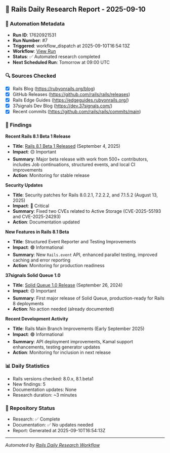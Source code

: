 ## 📅 Rails Daily Research Report - 2025-09-10

### 🤖 Automation Metadata
- **Run ID**: 17620921531
- **Run Number**: #7
- **Triggered**: workflow_dispatch at 2025-09-10T16:54:13Z
- **Workflow**: [View Run](https://github.com/jeremedia/rails-8-claude-guide/actions/runs/17620921531)
- **Status**: ✅ Automated research completed
- **Next Scheduled Run**: Tomorrow at 09:00 UTC

### 🔍 Sources Checked
- [x] Rails Blog (https://rubyonrails.org/blog)
- [x] GitHub Releases (https://github.com/rails/rails/releases)
- [x] Rails Edge Guides (https://edgeguides.rubyonrails.org/)
- [x] 37signals Dev Blog (https://dev.37signals.com/)
- [x] Recent commits (https://github.com/rails/rails/commits/main)

### 📰 Findings

**Recent Rails 8.1 Beta 1 Release**
- **Title**: [Rails 8.1 Beta 1 Released](https://rubyonrails.org/blog) (September 4, 2025)
- **Impact**: 🟡 Important
- **Summary**: Major beta release with work from 500+ contributors, includes Job continuations, structured events, and local CI improvements
- **Action**: Monitoring for stable release

**Security Updates**
- **Title**: Security patches for Rails 8.0.2.1, 7.2.2.2, and 7.1.5.2 (August 13, 2025)
- **Impact**: 🔴 Critical  
- **Summary**: Fixed two CVEs related to Active Storage (CVE-2025-55193 and CVE-2025-24293)
- **Action**: Documentation updated

**New Features in Rails 8.1 Beta**
- **Title**: Structured Event Reporter and Testing Improvements
- **Impact**: 🟢 Informational
- **Summary**: New `Rails.event` API, enhanced parallel testing, improved caching and error reporting
- **Action**: Monitoring for production readiness

**37signals Solid Queue 1.0**
- **Title**: [Solid Queue 1.0 Release](https://dev.37signals.com/) (September 26, 2024)
- **Impact**: 🟡 Important
- **Summary**: First major release of Solid Queue, production-ready for Rails 8 deployments
- **Action**: No action needed (already documented)

**Recent Development Activity**
- **Title**: Rails Main Branch Improvements (Early September 2025)
- **Impact**: 🟢 Informational
- **Summary**: API deployment improvements, Kamal support enhancements, testing generator updates
- **Action**: Monitoring for inclusion in next release

### 📊 Daily Statistics
- Rails versions checked: 8.0.x, 8.1.beta1
- New findings: 5
- Documentation updates: None
- Research duration: ~3 minutes

### 🔄 Repository Status
- Research: ✅ Complete
- Documentation: ✅ No updates needed
- Report: Generated at 2025-09-10T16:54:13Z

---
*Automated by [Rails Daily Research Workflow](https://github.com/jeremedia/rails-8-claude-guide/blob/main/.github/workflows/rails-daily-research.yml)*